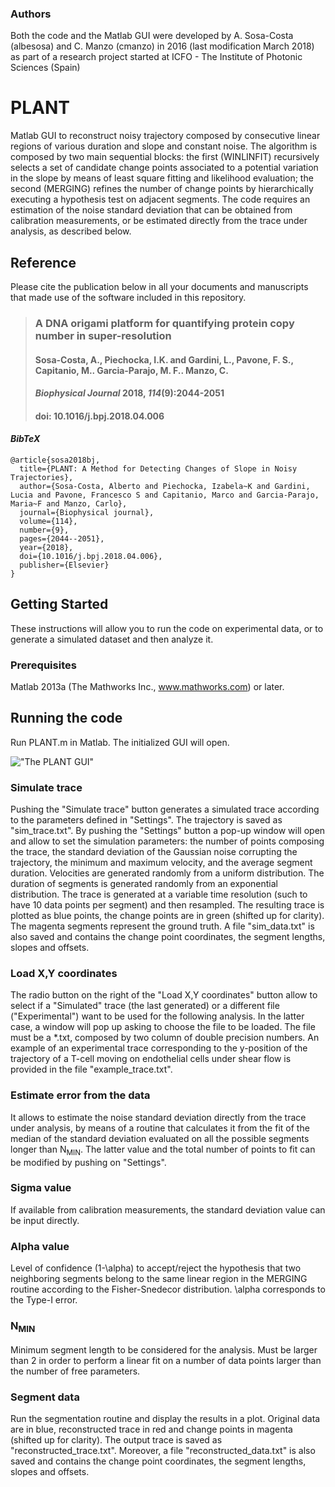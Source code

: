 ### Authors
Both the code and the Matlab GUI were developed by A. Sosa-Costa (albesosa) and C. Manzo (cmanzo) in 2016 (last modification March 2018) as part of a research project started at ICFO - The Institute of Photonic Sciences (Spain)

# PLANT
Matlab GUI to reconstruct noisy trajectory composed by consecutive linear regions of various duration and slope and constant noise. The algorithm is composed by two main sequential blocks: the first (WINLINFIT) recursively selects a set of candidate change points associated to a potential variation in the slope by means of least square fitting and likelihood evaluation; the second (MERGING) refines the number of change points by hierarchically executing a hypothesis test on adjacent segments.  The code requires an estimation of the noise standard deviation that can be obtained from calibration measurements, or be estimated directly from the trace under analysis, as described below. 

## Reference
Please cite the publication below in all your documents and manuscripts that made use of the software included in this repository. 

> ### A DNA origami platform for quantifying protein copy number in super-resolution
> #### Sosa-Costa, A., Piechocka, I.K. and Gardini, L., Pavone, F. S., Capitanio, M.. Garcia-Parajo, M. F.. Manzo, C.
> #### *Biophysical Journal* 2018, *114*(9):2044-2051
> #### doi: 10.1016/j.bpj.2018.04.006

#### *BibTeX*
```
@article{sosa2018bj,
  title={PLANT: A Method for Detecting Changes of Slope in Noisy Trajectories},
  author={Sosa-Costa, Alberto and Piechocka, Izabela~K and Gardini, Lucia and Pavone, Francesco S and Capitanio, Marco and Garcia-Parajo, Maria~F and Manzo, Carlo},
  journal={Biophysical journal},
  volume={114},
  number={9},
  pages={2044--2051},
  year={2018},
  doi={10.1016/j.bpj.2018.04.006},
  publisher={Elsevier}
}
```

## Getting Started
These instructions will allow you to run the code on experimental data, or to generate a simulated dataset and then analyze it.

### Prerequisites
Matlab 2013a (The Mathworks Inc., www.mathworks.com) or later.

## Running the code
Run PLANT.m in Matlab. The initialized GUI will open. 

!["The PLANT GUI"](PLANT1.png)

### Simulate trace
Pushing the "Simulate trace" button generates a simulated trace according to the parameters defined in "Settings". The trajectory is saved as "sim_trace.txt". By pushing the "Settings" button a pop-up window will open and allow to set the simulation parameters: the number of points composing the trace, the standard deviation of the Gaussian noise corrupting the trajectory, the minimum and maximum velocity, and the average segment duration. Velocities are generated randomly from a uniform distribution. The duration of segments is generated randomly from an exponential distribution. The trace is generated at a variable time resolution (such to have 10 data points per segment) and then resampled. The resulting trace is plotted as blue points, the change points are in green (shifted up for clarity). The magenta segments represent the ground truth. A file "sim_data.txt" is also saved and contains the change point coordinates, the segment lengths, slopes and offsets.

### Load X,Y coordinates
The radio button on the right of the "Load X,Y coordinates" button allow to select if a "Simulated" trace (the last generated) or a different file ("Experimental") want to be used for the following analysis. In the latter case, a window will pop up asking to choose the file to be loaded.  The file must be a *.txt, composed by two column of double precision numbers. An example of an experimental trace corresponding to the y-position of the trajectory of a T-cell moving on endothelial cells under shear flow is provided in the file "example_trace.txt".

### Estimate error from the data
It allows to estimate the noise standard deviation directly from the trace under analysis, by means of a routine that calculates it from the fit of the median of the standard deviation evaluated on all the possible segments longer than N<sub>MIN</sub>. The latter value and the total number of points to fit can be modified by pushing on "Settings". 

### Sigma value
If available from calibration measurements, the standard deviation value can be input directly.

### Alpha value
Level of confidence (1-\alpha) to accept/reject the hypothesis that two neighboring segments belong to the same linear region in the MERGING routine according to the Fisher-Snedecor distribution. \alpha corresponds to the Type-I error.

### N<sub>MIN</sub>
Minimum segment length to be considered for the analysis. Must be larger than 2 in order to perform a linear fit on a number of data points larger than the number of free parameters.

### Segment data
Run the segmentation routine and display the results in a plot. Original data are in blue, reconstructed trace in red and change points in magenta (shifted up for clarity). The output trace is saved as "reconstructed_trace.txt".
Moreover, a file "reconstructed_data.txt" is also saved and contains the change point coordinates, the segment lengths, slopes and offsets.


